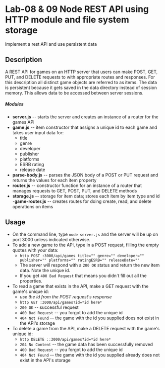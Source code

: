Lab-08 & 09 Node REST API using HTTP module and file system storage
===
Implement a rest API and use persistent data

## Description
A REST API for games on an HTTP server that users can make POST, GET, PUT, and DELETE requests to with appropriate routes and responses. For this description all distinct game objects are referred to as items. The data is persistent because it gets saved in the data directory instead of session memory. This allows data to be accessed between server sessions.
##### Modules
- **server.js** -- starts the server and creates an instance of a router for the games API
- **game.js** -- item constructor that assigns a unique id to each game and takes user input data for:
  - title
  - genre
  - developer
  - publisher
  - platforms
  - ESRB rating
  - release date
- **parse-body.js** -- parses the JSON body of a POST or PUT request and returns the values for each item property
- **router.js** -- constructor function for an instance of a router that manages requests to GET, POST, PUT, and DELETE methods
- **storage.js** -- storage for item data; stores each item by item type and id
-**game-router.js** -- creates routes for doing create, read, and delete operations on items

## Usage
- On the command line, type `node server.js` and the server will be up on port 3000 unless indicated otherwise.
- To add a new game to the API, type in a POST request, filling the empty quotes with your data:
  - `http POST :3000/api/games title="" genre="" developer="" publisher="" platforms="" ratingESRB="" releaseDate=""`
  - The server will respond with a `200 OK` status and return the new item data. Note the unique id.
  - If you get `400 Bad Request` that means you didn't fill out all the properties.
- To read a game that exists in the API, make a GET request with the game's unique id:
  - *use the id from the POST request's response*
  - `http GET :3000/api/games?id=*id here*`
  - `200 OK` -- successful request
  - `400 Bad Request` -- you forgot to add the unique id
  - `404 Not Found` -- the game with the id you supplied does not exist in the API's storage
- To delete a game from the API, make a DELETE request with the game's unique id:
  - `http DELETE ::3000/api/games?id=*id here*`
  - `204 No Content` -- the game data has been successfully removed
  - `400 Bad Request` -- you forgot to add the unique id
  - `404 Not Found` -- the game with the id you supplied already does not exist in the API's storage
